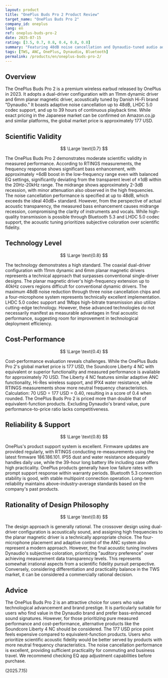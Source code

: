 ```yaml
---
layout: product
title: "OnePlus Buds Pro 2 Product Review"
target_name: "OnePlus Buds Pro 2"
company_id: oneplus
lang: en
ref: oneplus-buds-pro-2
date: 2025-07-15
rating: [3.5, 0.7, 0.8, 0.4, 0.8, 0.8]
summary: "Featuring 48dB noise cancellation and Dynaudio-tuned audio adjustments, these wireless earbuds fail to demonstrate superiority in measured performance against similarly priced competing products"
tags: [TWS, ANC, OnePlus, Dynaudio, Bluetooth]
permalink: /products/en/oneplus-buds-pro-2/
---
```


## Overview

The OnePlus Buds Pro 2 is a premium wireless earbud released by OnePlus in 2023. It adopts a dual-driver configuration with an 11mm dynamic driver and 6mm planar magnetic driver, acoustically tuned by Danish Hi-Fi brand "Dynaudio." It boasts adaptive noise cancellation up to 48dB, LHDC 5.0 codec support, and up to 39 hours of continuous playback time. While exact pricing in the Japanese market can be confirmed on Amazon.co.jp and similar platforms, the global market price is approximately 177 USD.

## Scientific Validity

$$ \Large \text{0.7} $$

The OnePlus Buds Pro 2 demonstrates moderate scientific validity in measured performance. According to RTINGS measurements, the frequency response shows significant bass enhancement, with approximately +6dB boost in the low-frequency range even with balanced EQ settings, significantly deviating from the transparent level of ±1dB within the 20Hz-20kHz range. The midrange shows approximately 2-3dB recession, with minor attenuation also observed in the high frequencies. The noise cancellation performance is specified at up to 48dB, which exceeds the ideal 40dB+ standard. However, from the perspective of actual acoustic transparency, the measured bass enhancement causes midrange recession, compromising the clarity of instruments and vocals. While high-quality transmission is possible through Bluetooth 5.3 and LHDC 5.0 codec support, the acoustic tuning prioritizes subjective coloration over scientific fidelity.

## Technology Level

$$ \Large \text{0.8} $$

The technology demonstrates a high standard. The coaxial dual-driver configuration with 11mm dynamic and 6mm planar magnetic drivers represents a technical approach that surpasses conventional single-driver designs. The planar magnetic driver's high-frequency extension up to 40kHz covers regions difficult for conventional dynamic drivers. The maximum 48dB noise reduction through three noise cancellation chips and a four-microphone system represents technically excellent implementation. LHDC 5.0 codec support and 1Mbps high-bitrate transmission also utilize cutting-edge technology. However, these advanced technologies do not necessarily manifest as measurable advantages in final acoustic performance, suggesting room for improvement in technological deployment efficiency.

## Cost-Performance

$$ \Large \text{0.4} $$

Cost-performance evaluation reveals challenges. While the OnePlus Buds Pro 2's global market price is 177 USD, the Soundcore Liberty 4 NC with equivalent or superior functionality and measured performance is available for approximately 70 USD. The Liberty 4 NC features similar adaptive ANC functionality, Hi-Res wireless support, and IPX4 water resistance, while RTINGS measurements show more neutral frequency characteristics. Calculation: 70 USD ÷ 177 USD = 0.40, resulting in a score of 0.4 when rounded. The OnePlus Buds Pro 2 is priced more than double that of equivalent-function products. Excluding Dynaudio's brand value, pure performance-to-price ratio lacks competitiveness.

## Reliability & Support

$$ \Large \text{0.8} $$

OnePlus's product support system is excellent. Firmware updates are provided regularly, with RTINGS conducting re-measurements using the latest firmware 186.186.101. IP55 dust and water resistance adequately handles daily use, while the 39-hour long battery life including case offers high practicality. OnePlus products generally have low failure rates with prompt support response within warranty periods. Bluetooth 5.3 connection stability is good, with stable multipoint connection operation. Long-term reliability maintains above-industry-average standards based on the company's past products.

## Rationality of Design Philosophy

$$ \Large \text{0.8} $$

The design approach is generally rational. The crossover design using dual-driver configuration is acoustically sound, and assigning high frequencies to the planar magnetic driver is a technically appropriate choice. The four-microphone placement and adaptive control of the ANC system also represent a modern approach. However, the final acoustic tuning involves Dynaudio's subjective coloration, prioritizing "auditory preference" over achieving measurement data transparency levels. This represents somewhat irrational aspects from a scientific fidelity pursuit perspective. Conversely, considering differentiation and practicality balance in the TWS market, it can be considered a commercially rational decision.

## Advice

The OnePlus Buds Pro 2 is an attractive choice for users who value technological advancement and brand prestige. It is particularly suitable for users who find value in the Dynaudio brand and prefer bass-enhanced sound signatures. However, for those prioritizing pure measured performance and cost-performance, alternative products like the Soundcore Liberty 4 NC should be considered. The 177 USD price point feels expensive compared to equivalent-function products. Users who prioritize scientific acoustic fidelity would be better served by products with more neutral frequency characteristics. The noise cancellation performance is excellent, providing sufficient practicality for commuting and business travel. We recommend checking EQ app adjustment capabilities before purchase.

(2025.7.15)